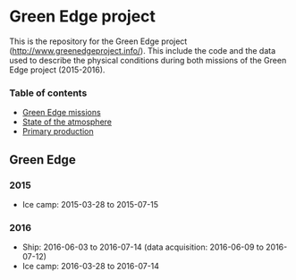 # Green Edge project

This is the repository for the Green Edge project (http://www.greenedgeproject.info/). This include the code and the data used to describe the physical conditions during both missions of the Green Edge project (2015-2016).

### Table of contents

- [Green Edge missions](#green-edge)
- [State of the atmosphere](reports/soa.md)
- [Primary production](reports/pp.md)

## Green Edge

### 2015

- Ice camp: 2015-03-28 to 2015-07-15

### 2016

- Ship: 2016-06-03 to 2016-07-14 (data acquisition: 2016-06-09 to 2016-07-12)
- Ice camp: 2016-03-28 to 2016-07-14

